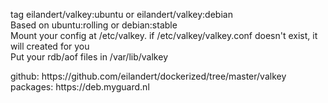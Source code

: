 tag eilandert/valkey:ubuntu or eilandert/valkey:debian<BR>
  Based on ubuntu:rolling or debian:stable<BR>
  Mount your config at /etc/valkey. if /etc/valkey/valkey.conf doesn't exist, it will created for you<BR>
  Put your rdb/aof files in /var/lib/valkey<BR>
</P>
</p>
github: https://github.com/eilandert/dockerized/tree/master/valkey<BR>
packages: https://deb.myguard.nl<BR>
